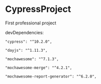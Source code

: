 # CypressProject
First professional project


devDependencies:

    "cypress": "^10.2.0",
    
    "dayjs": "^1.11.3",
    
    "mochawesome": "^7.1.3",
    
    "mochawesome-merge": "^4.2.1",
    
    "mochawesome-report-generator": "^6.2.0",
